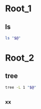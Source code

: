 # Root_1

## ls

```sh
ls "$@"
```

# Root_2

## tree

```sh
tree -L 1 "$@"
```

<!-- Empty heading -->

##

### xx

